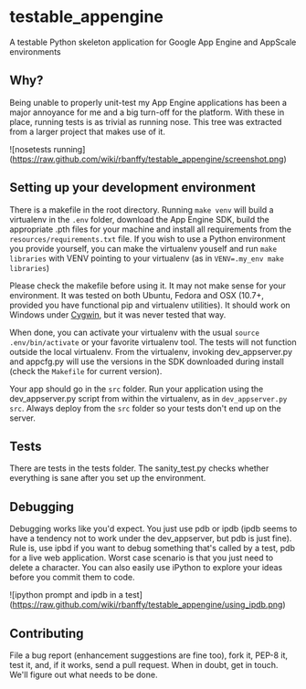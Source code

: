 testable_appengine
==================

A testable Python skeleton application for Google App Engine and
AppScale environments

Why?
----

Being unable to properly unit-test my App Engine applications has been a
major annoyance for me and a big turn-off for the platform. With these
in place, running tests is as trivial as running nose. This tree was
extracted from a larger project that makes use of it.

![nosetests running]
(https://raw.github.com/wiki/rbanffy/testable_appengine/screenshot.png)

Setting up your development environment
---------------------------------------

There is a makefile in the root directory. Running `make venv` will
build a virtualenv in the `.env` folder, download the App Engine SDK,
build the appropriate .pth files for your machine and install all
requirements from the `resources/requirements.txt` file. If you wish to
use a Python environment you provide yourself, you can make the
virtualenv youself and run `make libraries` with VENV pointing to your
virtualenv (as in `VENV=.my_env make libraries`)

Please check the makefile before using it. It may not make sense for
your environment. It was tested on both Ubuntu, Fedora and OSX (10.7+,
provided you have functional pip and virtualenv utilities). It should
work on Windows under [Cygwin](http://www.cygwin.com/), but it was never
tested that way.

When done, you can activate your virtualenv with the usual `source
.env/bin/activate` or your favorite virtualenv tool. The tests will not
function outside the local virtualenv. From the virtualenv, invoking
dev_appserver.py and appcfg.py will use the versions in the SDK
downloaded during install (check the `Makefile` for current version).

Your app should go in the `src` folder. Run your application using the
dev_appserver.py script from within the virtualenv, as in
`dev_appserver.py src`. Always deploy from the `src` folder so your
tests don't end up on the server.

Tests
-----

There are tests in the tests folder. The sanity_test.py checks whether
everything is sane after you set up the environment.

Debugging
---------

Debugging works like you'd expect. You just use pdb or ipdb (ipdb seems
to have a tendency not to work under the dev_appserver, but pdb is just
fine). Rule is, use ipbd if you want to debug something that's called
by a test, pdb for a live web application. Worst case scenario is that
you just need to delete a character. You can also easily use iPython to
explore your ideas before you commit them to code.

![ipython prompt and ipdb in a test]
(https://raw.github.com/wiki/rbanffy/testable_appengine/using_ipdb.png)

Contributing
------------

File a bug report (enhancement suggestions are fine too), fork it, PEP-8
it, test it, and, if it works, send a pull request. When in doubt, get
in touch. We'll figure out what needs to be done.

